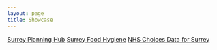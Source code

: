 ```yaml
---
layout: page
title: Showcase
---
```


<div class="list-group">
  <a href="planning-hub" class="list-group-item">Surrey Planning Hub</a>
  <a href="food-hygiene" class="list-group-item">Surrey Food Hygiene</a>
  <a href="nhs_choices" class="list-group-item">NHS Choices Data for Surrey</a>
</div>

